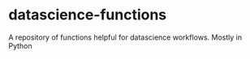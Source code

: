 # datascience-functions
A repository of functions helpful for datascience workflows. Mostly in Python
